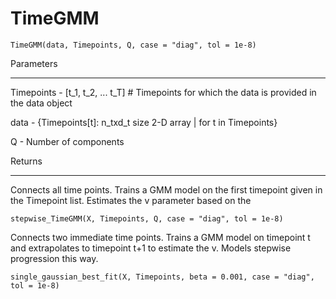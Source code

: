 # TimeGMM

```{python} 
TimeGMM(data, Timepoints, Q, case = "diag", tol = 1e-8)
```

Parameters

----------

Timepoints - [t_1, t_2, ... t_T] # Timepoints for which the data is provided in the data object 


data - {Timepoints[t]: n_txd_t size 2-D array | for t in Timepoints}


Q - Number of components


Returns

-------

Connects all time points. Trains a GMM model on the first timepoint given in the Timepoint list. Estimates the v parameter based on the 


```{python}
stepwise_TimeGMM(X, Timepoints, Q, case = "diag", tol = 1e-8)
```
Connects two immediate time points. Trains a GMM model on timepoint t and extrapolates to timepoint t+1 to estimate the v. Models stepwise progression this way.

```{python}
single_gaussian_best_fit(X, Timepoints, beta = 0.001, case = "diag", tol = 1e-8)
```
